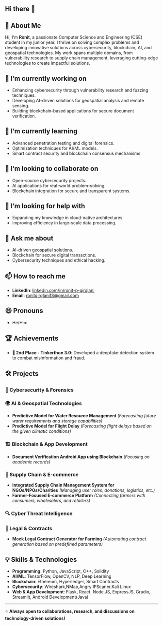 ## Hi there 👋

<!--
**RonitPG19/RonitPG19** is a ✨ _special_ ✨ repository because its `README.md` (this file) appears on your GitHub profile.

Here are some ideas to get you started:

- 🔭 I’m currently working on ...
- 🌱 I’m currently learning ...
- 👯 I’m looking to collaborate on ...
- 🤔 I’m looking for help with ...
- 💬 Ask me about ...
- 📫 How to reach me: ...
- 😄 Pronouns: ...
- ⚡ Fun fact: ...
-->

## 🚀 About Me
Hi, I'm **Ronit**, a passionate Computer Science and Engineering (CSE) student in my junior year. I thrive on solving complex problems and developing innovative solutions across cybersecurity, blockchain, AI, and geospatial technologies. My work spans multiple domains, from vulnerability research to supply chain management, leveraging cutting-edge technologies to create impactful solutions.

## 🔭 I’m currently working on
- Enhancing cybersecurity through vulnerability research and fuzzing techniques.
- Developing AI-driven solutions for geospatial analysis and remote sensing.
- Building blockchain-based applications for secure document verification.

## 🌱 I’m currently learning
- Advanced penetration testing and digital forensics.
- Optimization techniques for AI/ML models.
- Smart contract security and blockchain consensus mechanisms.

## 👯 I’m looking to collaborate on
- Open-source cybersecurity projects.
- AI applications for real-world problem-solving.
- Blockchain integration for secure and transparent systems.

## 🤔 I’m looking for help with
- Expanding my knowledge in cloud-native architectures.
- Improving efficiency in large-scale data processing.

## 💬 Ask me about
- AI-driven geospatial solutions.
- Blockchain for secure digital transactions.
- Cybersecurity techniques and ethical hacking.

## 📫 How to reach me
- **LinkedIn**: [linkedin.com/in/ronit-p-girglani](https://linkedin.com/in/ronit-p-girglani)
- **Email**: ronitgirglani18@gmail.com

## 😄 Pronouns
- He/Him

## 🏆 Achievements
- **🏅 2nd Place - Tinkerthon 3.0**: Developed a deepfake detection system to combat misinformation and fraud.

## 🛠️ Projects

### 🔐 Cybersecurity & Forensics
<!--
- **Agent-less Windows System Vulnerability and Network Scanner** *(for NTRO)*
- **Recovery of Deleted Data and Associated Metadata from XFS and Btrfs Filesystems** *(for NCIIPC)*
- **Fuzzing Sumatra PDF Reader (Windows)** *(Identifying security vulnerabilities using WinAFL)*
-->
### 🌍 AI & Geospatial Technologies
<!--
- **Innovative Applications of Cloud-Optimized GeoTIFFs for INSAT Satellite Data** *(for ISRO)*
- **QGIS Plugin/Web App for Interactive Semantic Segmentation using On-device GPU/NPU**
-->
- **Predictive Model for Water Resource Management** *(Forecasting future water requirements and storage capabilities)*
- **Predictive Model for Flight Delay** *(Forecasting flight delays based on the given climatic conditions)*

### 🏗️ Blockchain & App Development
- **Document Verification Android App using Blockchain** *(Focusing on academic records)*


### 🚜 Supply Chain & E-commerce
- **Integrated Supply Chain Management System for NGOs/NPOs/Charities** *(Managing user roles, donations, logistics, etc.)*
- **Farmer-Focused E-commerce Platform** *(Connecting farmers with consumers, wholesalers, and retailers)*

### 🔍 Cyber Threat Intelligence
<!--
- **Automated OEM Vulnerability Scraper** *(Monitoring and reporting high-severity vulnerabilities for IT/OT equipment used in Critical Sectors)*
-->
### 📜 Legal & Contracts
- **Mock Legal Contract Generator for Farming** *(Automating contract generation based on predefined parameters)*

## 💡 Skills & Technologies
- **Programming**: Python, JavaScript, C++, Solidity
- **AI/ML**: TensorFlow, OpenCV, NLP, Deep Learning
- **Blockchain**: Ethereum, Hyperledger, Smart Contracts
- **Cybersecurity**: Wireshark,NMap,Angry IPScaner,Kali Linux <!--Fuzzing, Vulnerability Scanning, Digital Forensics --> <!--- **Geospatial Technologies**: QGIS, Cloud-Optimized GeoTIFFs, Remote Sensing-->
- **Web & App Development**: Flask, React, Node.JS, ExpressJS, Gradio, Streamlit, Android Development(Java)

---

⭐ **Always open to collaborations, research, and discussions on technology-driven solutions!**
